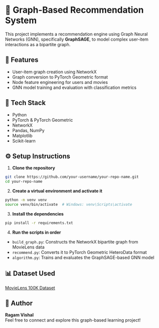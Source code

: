 # 🎯 Graph-Based Recommendation System

This project implements a recommendation engine using Graph Neural Networks (GNN), specifically **GraphSAGE**, to model complex user-item interactions as a bipartite graph.

## 🚀 Features
- User-item graph creation using NetworkX
- Graph conversion to PyTorch Geometric format
- Node feature engineering for users and movies
- GNN model training and evaluation with classification metrics

## 🧰 Tech Stack
- Python
- PyTorch & PyTorch Geometric
- NetworkX
- Pandas, NumPy
- Matplotlib
- Scikit-learn

## ⚙️ Setup Instructions

1. **Clone the repository**
```bash
git clone https://github.com/your-username/your-repo-name.git
cd your-repo-name
```

2. **Create a virtual environment and activate it**
```bash
python -m venv venv
source venv/bin/activate  # Windows: venv\Scripts\activate
```

3. **Install the dependencies**
```bash
pip install -r requirements.txt
```

4. **Run the scripts in order**
- `build_graph.py`: Constructs the NetworkX bipartite graph from MovieLens data
- `recommend.py`: Converts it to PyTorch Geometric HeteroData format
- `algorithm.py`: Trains and evaluates the GraphSAGE-based GNN model

## 📊 Dataset Used
[MovieLens 100K Dataset](https://grouplens.org/datasets/movielens/100k/)

## 🧠 Author
**Ragam Vishal**  
Feel free to connect and explore this graph-based learning project!
